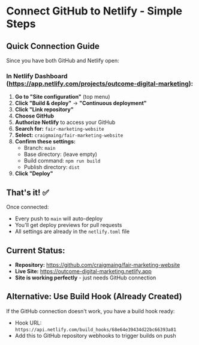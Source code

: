 # Connect GitHub to Netlify - Simple Steps

## Quick Connection Guide

Since you have both GitHub and Netlify open:

### In Netlify Dashboard (https://app.netlify.com/projects/outcome-digital-marketing):

1. **Go to "Site configuration"** (top menu)
2. **Click "Build & deploy"** → **"Continuous deployment"**
3. **Click "Link repository"**
4. **Choose GitHub**
5. **Authorize Netlify** to access your GitHub
6. **Search for:** `fair-marketing-website`
7. **Select:** `craigmaing/fair-marketing-website`
8. **Confirm these settings:**
   - Branch: `main`
   - Base directory: (leave empty)
   - Build command: `npm run build`
   - Publish directory: `dist`
9. **Click "Deploy"**

## That's it! ✅

Once connected:
- Every push to `main` will auto-deploy
- You'll get deploy previews for pull requests
- All settings are already in the `netlify.toml` file

## Current Status:
- **Repository:** https://github.com/craigmaing/fair-marketing-website
- **Live Site:** https://outcome-digital-marketing.netlify.app
- **Site is working perfectly** - just needs GitHub connection

## Alternative: Use Build Hook (Already Created)
If the GitHub connection doesn't work, you have a build hook ready:
- Hook URL: `https://api.netlify.com/build_hooks/68e64e39434d22bc66393a81`
- Add this to GitHub repository webhooks to trigger builds on push